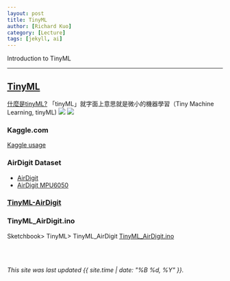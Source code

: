 ```yaml
---
layout: post
title: TinyML
author: [Richard Kuo]
category: [Lecture]
tags: [jekyll, ai]
---
```


Introduction to TinyML

---
## [TinyML](https://www.tinyml.org/)

[什麼是tinyML?](https://ithelp.ithome.com.tw/articles/10264226)
「tinyML」就字面上意思就是微小的機器學習（Tiny Machine Learning, tinyML)
![](https://1.bp.blogspot.com/-XuWHULtnDgk/YULD2a9lvCI/AAAAAAAAEto/d45PphaZEYw5sI7W6M9vZ2d7lCw0cL9owCPcBGAYYCw/s1658/iThome_Day_02_Fig_01.jpg)
![](https://1.bp.blogspot.com/-Wpwl2a-dODE/YULVCd9mTVI/AAAAAAAAEts/TgqLKeF_bIYcLOQ75kxx3D0SxvTjH9eqgCLcBGAsYHQ/s1783/iThome_Day_02_Fig_02.jpg)

### Kaggle.com
[Kaggle usage](https://rkuo2000.github.io/AI-course/lecture/2021/09/29/Kaggle-Introduction.html)<br>

### AirDigit Dataset
* [AirDigit](https://www.kaggle.com/datasets/rkuo2000/airdigit)
* [AirDigit MPU6050](https://www.kaggle.com/datasets/rkuo2000/airdigit-mpu6050)

### [TinyML-AirDigit](https://www.kaggle.com/rkuo2000/tinyml-airdigit)

### TinyML_AirDigit.ino
Sketchbook> TinyML> TinyML_AirDigit
[TinyML_AirDigit.ino](https://github.com/rkuo2000/arduino/tree/master/examples/TinyML/TinyML_AirDigit)

<br>
<br>

*This site was last updated {{ site.time | date: "%B %d, %Y" }}.*

